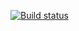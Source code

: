 [![Build status](https://ci.appveyor.com/api/projects/status/dfb6vrjj50frdtrs?svg=true)](https://ci.appveyor.com/project/sgul554/aqa2-4bdd)
